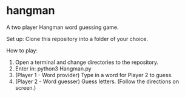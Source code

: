 # hangman
A two player Hangman word guessing game.

Set up: 
Clone this repository into a folder of your choice.

How to play: 
1. Open a terminal and change directories to the repository.
2. Enter in: python3 Hangman.py
3. (Player 1 - Word provider) Type in a word for Player 2 to guess.
4. (Player 2 - Word guesser) Guess letters. (Follow the directions on screen.) 
